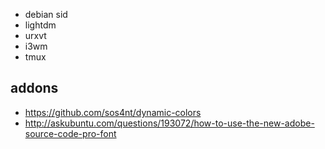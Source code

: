 
- debian sid
- lightdm
- urxvt
- i3wm
- tmux

addons
------

- https://github.com/sos4nt/dynamic-colors
- http://askubuntu.com/questions/193072/how-to-use-the-new-adobe-source-code-pro-font
